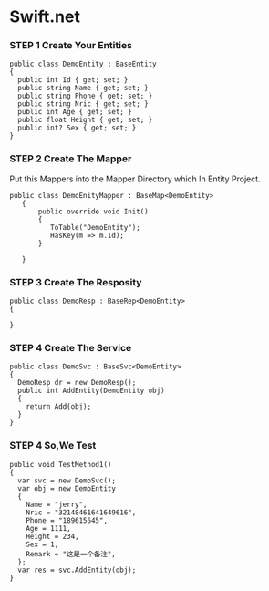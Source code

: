 # Swift.net 
### STEP 1 Create Your Entities

```
public class DemoEntity : BaseEntity
{
  public int Id { get; set; }
  public string Name { get; set; }
  public string Phone { get; set; }
  public string Nric { get; set; }
  public int Age { get; set; }
  public float Height { get; set; }
  public int? Sex { get; set; }
}
```
### STEP 2 Create The Mapper
Put this Mappers into the Mapper Directory which In Entity Project. 

```
public class DemoEnityMapper : BaseMap<DemoEntity>
   {
       public override void Init()
       {
          ToTable("DemoEntity");
          HasKey(m => m.Id);
       }

   }
```
### STEP 3 Create The Resposity
```
public class DemoResp : BaseRep<DemoEntity>
{

}
```
### STEP 4 Create The Service
```
public class DemoSvc : BaseSvc<DemoEntity>
{
  DemoResp dr = new DemoResp();
  public int AddEntity(DemoEntity obj)
  {
    return Add(obj);
  }
}
```
### STEP 4 So,We Test
```
public void TestMethod1()
{
  var svc = new DemoSvc();
  var obj = new DemoEntity
  {
    Name = "jerry",
    Nric = "32148461641649616",
    Phone = "189615645",
    Age = 1111,
    Height = 234,
    Sex = 1,
    Remark = "这是一个备注",
  };
  var res = svc.AddEntity(obj);
}
```
